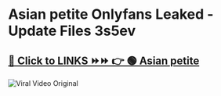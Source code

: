 
 # Asian petite Onlyfans Leaked - Update Files 3s5ev

## <h2><a href="https://clipsfans.com/Asian_petite&ref=git">🔗 Click to LINKS ⏩⏩ 👉 🟢 Asian petite </a></h2>

<a href="https://clipsfans.com/Asian_petite&ref=git" rel="nofollow" data-target="animated-image.originalLink"><img src="https://i.ibb.co.com/xMMVF88/686577567.gif" alt="Viral Video Original" style="max-width: 100%; display: inline-block;" data-target="animated-image.originalImage"></a>

